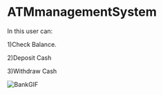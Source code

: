 # ATMmanagementSystem

In this user can:

1)Check Balance.

2)Deposit Cash

3)Withdraw Cash

![BankGIF](https://user-images.githubusercontent.com/104568301/198818733-7c5e609a-7a03-4bde-b58f-a2a4bd312c1a.gif)

